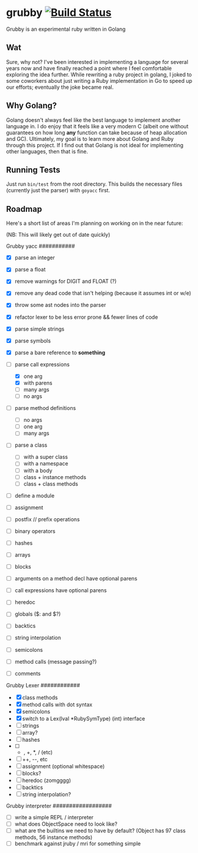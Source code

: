 grubby [![Build Status](https://secure.travis-ci.org/grubby/grubby.png?branch=master)](http://travis-ci.org/grubby/grubby)
======


Grubby is an experimental ruby written in Golang

Wat
---

Sure, why not? I've been interested in implementing a language for several years now and have finally reached a point where I feel comfortable exploring the idea further. While rewriting a ruby project in golang, I joked to some coworkers about just writing a Ruby implementation in Go to speed up our efforts; eventually the joke became real.

Why Golang?
-----------

Golang doesn't always feel like the best language to implement another language in. I do enjoy that it feels like a very modern C (albeit one without guarantees on how long **any** function can take because of heap allocation and GC). Ultimately, my goal is to learn more about Golang and Ruby through this project. If I find out that Golang is not ideal for implementing other languages, then that is fine.

Running Tests
-------------

Just run `bin/test` from the root directory. This builds the necessary files (currently just the parser) with `goyacc` first.

Roadmap
-------

Here's a short list of areas I'm planning on working on in the near future:

(NB: This will likely get out of date quickly)

Grubby yacc
###########
* [x] parse an integer
* [x] parse a float
* [x] remove warnings for DIGIT and FLOAT (?)
* [x] remove any dead code that isn't helping (because it assumes int or w/e)
* [x] throw some ast nodes into the parser
* [x] refactor lexer to be less error prone && fewer lines of code
* [x] parse simple strings
* [x] parse symbols
* [x] parse a bare reference to **something**
* [ ] parse call expressions
    * [x] one arg
    * [x] with parens
    * [ ] many args
    * [ ] no args
* [ ] parse method definitions
    * [ ] no args
    * [ ] one arg
    * [ ] many args
* [ ] parse a class
    * [ ] with a super class
    * [ ] with a namespace
    * [ ] with a body
    * [ ] class + instance methods
    * [ ] class + class methods
* [ ] define a module
* [ ] assignment
* [ ] postfix // prefix operations
* [ ] binary operators
* [ ] hashes
* [ ] arrays
* [ ] blocks
* [ ] arguments on a method decl have optional parens
* [ ] call expressions have optional parens
* [ ] heredoc
* [ ] globals ($: and $?)
* [ ] backtics
* [ ] string interpolation
* [ ] semicolons
* [ ] method calls (message passing?)
* [ ] comments


Grubby Lexer
############
* [x] class methods
* [x] method calls with dot syntax
* [x] semicolons
* [x] switch to a Lex(lval *RubySymType) (int) interface
* [ ] strings
* [ ] array?
* [ ] hashes
* [ ] - , +, *, /  (etc)
* [ ] ++, --, etc
* [ ] assignment (optional whitespace)
* [ ] blocks?
* [ ] heredoc (zomgggg)
* [ ] backtics
* [ ] string interpolation?

Grubby interpreter
##################
* [ ] write a simple REPL / interpreter
* [ ] what does ObjectSpace need to look like?
* [ ] what are the builtins we need to have by default?
    (Object has 97 class methods, 56 instance methods)
* [ ] benchmark against jruby / mri for something simple
